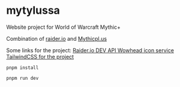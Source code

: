 # mytylussa
Website project for World of Warcraft Mythic+

Combination of [raider.io](https://raider.io/characters/eu/outland/Gee%C3%A9r) and [Mythicpl.us](https://mythicpl.us/)


Some links for the project:
[Raider.io DEV API ](https://raider.io/api)
[Wowhead icon service](https://wow.zamimg.com/images/wow/icons/large/inv_sword_39.jpg)
[TailwindCSS for the project](https://tailwindcss.com/docs/flex-basis)

```pnpm install ```


``` pnpm run dev ```
